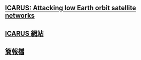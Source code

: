 

## [ICARUS: Attacking low Earth orbit satellite networks](https://www.usenix.org/system/files/atc21-giuliari.pdf)

## [ICARUS 網站](https://www.usenix.org/conference/atc21/presentation/giuliari)

## [簡報檔](https://www.usenix.org/system/files/atc21_slides_giuliari.pdf)
